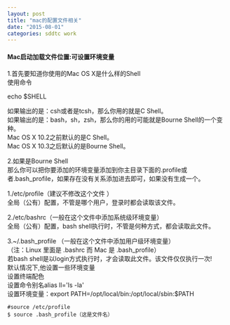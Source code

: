 ```yaml
---
layout: post
title: "mac的配置文件相关"
date: "2015-08-01"
categories: sddtc work
---
```


#### Mac启动加载文件位置:可设置环境变量
1.首先要知道你使用的Mac OS X是什么样的Shell  
使用命令  

echo $SHELL  

如果输出的是：csh或者是tcsh，那么你用的就是C Shell。  
如果输出的是：bash，sh，zsh，那么你的用的可能就是Bourne Shell的一个变种。  
Mac OS X 10.2之前默认的是C Shell。  
Mac OS X 10.3之后默认的是Bourne Shell。  
 
2.如果是Bourne Shell  
那么你可以把你要添加的环境变量添加到你主目录下面的.profile或者.bash_profile，如果存在没有关系添加进去即可，如果没有生成一个。  
 
 1./etc/profile（建议不修改这个文件 ）  
 全局（公有）配置，不管是哪个用户，登录时都会读取该文件。  
 
 2./etc/bashrc（一般在这个文件中添加系统级环境变量）  
 全局（公有）配置，bash shell执行时，不管是何种方式，都会读取此文件。    
 
 3.~/.bash_profile  （一般在这个文件中添加用户级环境变量）  
（注：Linux 里面是 .bashrc 而 Mac 是 .bash_profile）  
 若bash shell是以login方式执行时，才会读取此文件。该文件仅仅执行一次!  
 默认情况下,他设置一些环境变量  
 设置终端配色  
 设置命令别名alias ll='ls -la'  
 设置环境变量：export PATH=/opt/local/bin:/opt/local/sbin:$PATH  
 
 ```
 #source /etc/profile
 $ source .bash_profile（这是文件名）
 ```